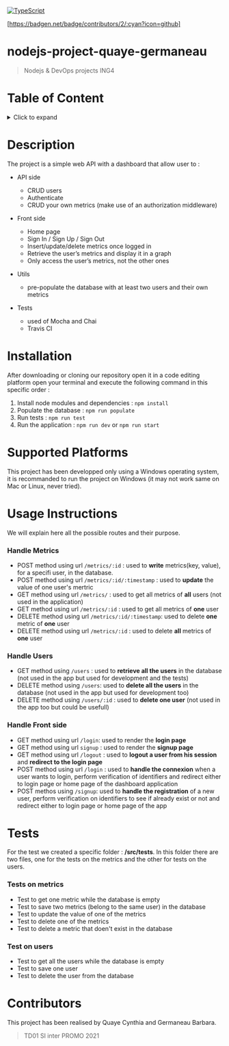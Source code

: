 [![TypeScript](https://badges.frapsoft.com/typescript/code/typescript.svg?v=101)](https://github.com/ellerbrock/typescript-badges/)

[https://badgen.net/badge/contributors/2/:cyan?icon=github]

# nodejs-project-quaye-germaneau

> Nodejs & DevOps projects ING4    

# Table of Content
<details><summary>Click to expand</summary>

- [Description](#description)
- [Installation](#installation)
- [Supported Platforms](#supported-platforms)
- [Usage Instruction](#usage)
- [Tests](#tests)
- [Contributors](#contributing)

</details>

# Description
The project is a simple web API with a dashboard that allow user to :
* API side 
  - CRUD users 
  - Authenticate
  - CRUD your own metrics (make use of an authorization middleware)
* Front side
  - Home page
  - Sign In / Sign Up / Sign Out
  - Insert/update/delete metrics once logged in
  - Retrieve the user’s metrics and display it in a graph
  - Only access the user’s metrics, not the other ones
* Utils 
  - pre-populate the database with at least two users and their own metrics   

* Tests
  - used of Mocha and Chai
  - Travis CI

# Installation
After downloading or cloning our repository open it in a code editing platform open your terminal and execute the following command in this specific order : 

1. Install node modules and dependencies : `npm install`      
2. Populate the database : `npm run populate`   
3. Run tests : `npm run test`     
4. Run the application : `npm run dev` or `npm run start`

# Supported Platforms
This project has been developped only using a Windows operating system, it is recommanded to run the project on Windows (it may not work same on Mac or Linux, never tried).    

# Usage Instructions
We will explain here all the possible routes and their purpose.    

### Handle Metrics

* POST method using url `/metrics/:id` : used to **write** metrics(key, value), for a specifi user, in the database.   
* POST method using url `/metrics/:id/:timestamp` : used to **update** the value of one user's mertric    
* GET method using url `/metrics/` : used to get all metrics of **all** users (not used in the application)   
* GET method using url `/metrics/:id` : used to get all metrics of **one** user    
* DELETE method using url `/metrics/:id/:timestamp`: used to delete **one** metric of **one** user   
* DELETE method using url `/metrics/:id` : used to delete **all** metrics of **one** user   

### Handle Users
* GET method using `/users` : used to **retrieve all the users** in the database (not used in the app but used for development and the tests)
* DELETE method using `/users`: used to **delete all the users** in the database (not used in the app but used for development too)
* DELETE method using `/users/:id` : used to **delete one user** (not used in the app too but could be usefull)

### Handle Front side
* GET method using url `/login`: used to render the **login page**
* GET method using url `signup` : used to render the **signup page**
* GET method using url `/logout` : used to **logout a user from his session** and **redirect to the login page**    
* POST method using url `/login` : used to **handle the connexion** when a user wants to login, perform verification of identifiers and redirect either to login page or home page of the dashboard application   
* POST methos using `/signup`: used to **handle the registration** of a new user, perform verification on identifiers to see if already exist or not and redirect either to login page or home page of the app   

# Tests
For the test we created a specific folder : **/src/tests**. In this folder there are two files, one for the tests on the metrics and the other for tests on the users.    

### Tests on metrics
* Test to get one metric while the database is empty      
* Test to save two metrics (belong to the same user) in the database    
* Test to update the value of one of the metrics     
* Test to delete one of the metrics     
* Test to delete a metric that doen't exist in the database    

### Test on users
* Test to get all the users while the database is empty      
* Test to save one user   
* Test to delete the user from the database   

# Contributors
This project has been realised by Quaye Cynthia and Germaneau Barbara.  
> TD01 SI inter PROMO 2021 